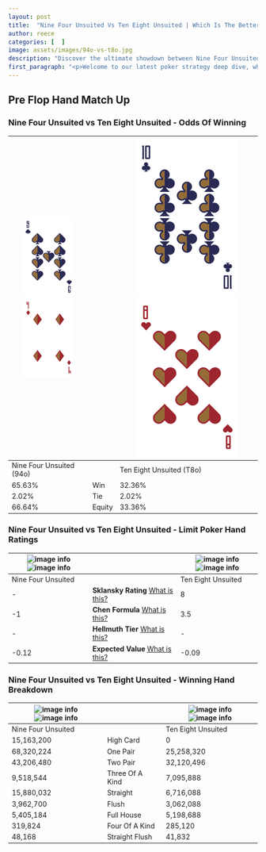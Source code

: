 ```yaml
---
layout: post
title:  "Nine Four Unsuited Vs Ten Eight Unsuited | Which Is The Better Hand In Poker? A Complete Guide"
author: reece
categories: [  ]
image: assets/images/94o-vs-t8o.jpg
description: "Discover the ultimate showdown between Nine Four Unsuited and Ten Eight Unsuited in poker! Uncover the odds, strategies, and scenarios where one hand triumphs over the other. Get ready to up your poker game with this thrilling analysis."
first_paragraph: "<p>Welcome to our latest poker strategy deep dive, where we're pitting two distinct hands against each other in a high-stakes showdown: Nine Four Unsuited vs Ten Eight Unsuited.</p><p>In the dynamic world of poker, every decision counts, and knowing which hand holds the upper hand is key to your success at the table.</p><p>In this article, we'll dissect these two hands, explore the scenarios where one dominates the other, and equip you with the knowledge to make strategic choices that can tip the odds in your favor.</p><p>Get ready to unravel the intriguing dynamics of these poker hands and elevate your game to new heights.</p>"
---
```




[comment]: # (sp0)

## Pre Flop Hand Match Up

<div class="table hand-ratings" markdown="1"> 



### Nine Four Unsuited vs Ten Eight Unsuited - Odds Of Winning


    
| ![image info](assets/images/hand1/9.png) ![image info](assets/images/hand1/4o.png) |  | ![image info](assets/images/hand2/t.png) ![image info](assets/images/hand2/8o.png) |
| -------- | -------- | -------- |
| Nine Four Unsuited (94o) |  | Ten Eight Unsuited (T8o) |
| 65.63% | Win | 32.36% |
| 2.02% | Tie | 2.02% |
| 66.64% | Equity | 33.36% |




[comment]: # (sp1)



### Nine Four Unsuited vs Ten Eight Unsuited - Limit Poker Hand Ratings


    
| ![image info](https://www.riverpairs.com/assets/images/hand1/9.png) ![image info](https://www.riverpairs.com/assets/images/hand1/4o.png) |  | ![image info](https://www.riverpairs.com/assets/images/hand2/t.png) ![image info](https://www.riverpairs.com/assets/images/hand2/8o.png) |
| -------- | -------- | -------- |
| Nine Four Unsuited |  | Ten Eight Unsuited |
| - | **Sklansky Rating** [What is this?](/sklansky-rating-explained) | 8 |
| -1 | **Chen Formula** [What is this?](/chen-formula-explained) | 3.5 |
| - | **Hellmuth Tier** [What is this?](/Hellmuth-tier-explained) | - |
| -0.12 | **Expected Value** [What is this?](/expected-value-explained) | -0.09 |




[comment]: # (sp2)



### Nine Four Unsuited vs Ten Eight Unsuited - Winning Hand Breakdown


    
| ![image info](https://www.riverpairs.com/assets/images/hand1/9.png) ![image info](https://www.riverpairs.com/assets/images/hand1/4o.png) |  | ![image info](https://www.riverpairs.com/assets/images/hand2/t.png) ![image info](https://www.riverpairs.com/assets/images/hand2/8o.png) |
| -------- | -------- | -------- |
| Nine Four Unsuited |  | Ten Eight Unsuited |
| 15,163,200 | High Card | 0 |
| 68,320,224 | One Pair | 25,258,320 |
| 43,206,480 | Two Pair | 32,120,496 |
| 9,518,544 | Three Of A Kind | 7,095,888 |
| 15,880,032 | Straight | 6,716,088 |
| 3,962,700 | Flush | 3,062,088 |
| 5,405,184 | Full House | 5,198,688 |
| 319,824 | Four Of A Kind | 285,120 |
| 48,168 | Straight Flush | 41,832 |




[comment]: # (sp3)



</div>

[comment]: # (sp4)



[comment]: # (sp5)


